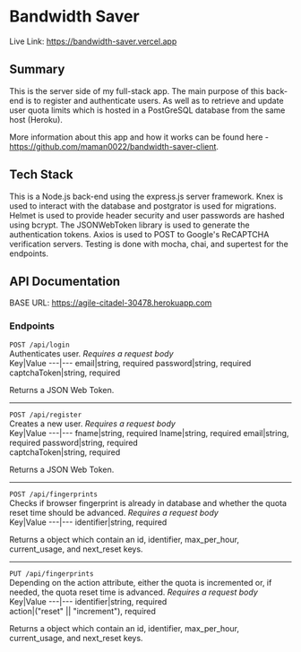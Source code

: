 # Bandwidth Saver
Live Link: https://bandwidth-saver.vercel.app    
  
## Summary  
This is the server side of my full-stack app. The main purpose of this back-end is to register and authenticate users. As well as to retrieve and update user quota limits which is hosted in a PostGreSQL database from the same host (Heroku). 
      
More information about this app and how it works can be found here - https://github.com/maman0022/bandwidth-saver-client.  
  
## Tech Stack  
This is a Node.js back-end using the express.js server framework. Knex is used to interact with the database and postgrator is used for migrations. Helmet is used to provide header security and user passwords are hashed using bcrypt. The JSONWebToken library is used to generate the authentication tokens. Axios is used to POST to Google's ReCAPTCHA verification servers. Testing is done with mocha, chai, and supertest for the endpoints.  

## API Documentation  
BASE URL: https://agile-citadel-30478.herokuapp.com   
### Endpoints  

`POST /api/login`  
Authenticates user. *Requires a request body*  
Key|Value
---|---
email|string, required
password|string, required  
captchaToken|string, required  
  
Returns a JSON Web Token.
  
---  
  
`POST /api/register`  
Creates a new user. *Requires a request body*  
Key|Value
---|---
fname|string, required
lname|string, required
email|string, required
password|string, required  
captchaToken|string, required  

Returns a JSON Web Token.  
  
---  
  
`POST /api/fingerprints`  
Checks if browser fingerprint is already in database and whether the quota reset time should be advanced. *Requires a request body*  
Key|Value
---|---
identifier|string, required  
  
Returns a object which contain an id, identifier, max_per_hour, current_usage, and next_reset keys.

---  
  
`PUT /api/fingerprints`  
Depending on the action attribute, either the quota is incremented or, if needed, the quota reset time is advanced. *Requires a request body*  
Key|Value
---|---
identifier|string, required  
action|("reset" || "increment"), required  
  
Returns a object which contain an id, identifier, max_per_hour, current_usage, and next_reset keys.